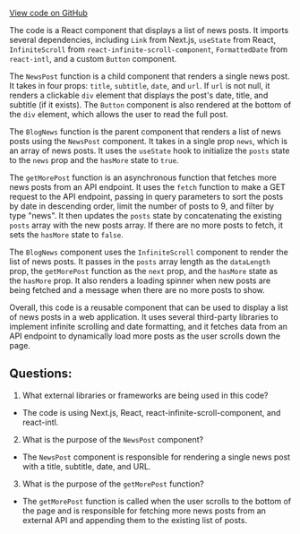 [View code on GitHub](https://github.com/ergoplatform/ergoweb/components/blog/BlogNews.tsx)

The code is a React component that displays a list of news posts. It imports several dependencies, including `Link` from Next.js, `useState` from React, `InfiniteScroll` from `react-infinite-scroll-component`, `FormattedDate` from `react-intl`, and a custom `Button` component. 

The `NewsPost` function is a child component that renders a single news post. It takes in four props: `title`, `subtitle`, `date`, and `url`. If `url` is not null, it renders a clickable `div` element that displays the post's date, title, and subtitle (if it exists). The `Button` component is also rendered at the bottom of the `div` element, which allows the user to read the full post. 

The `BlogNews` function is the parent component that renders a list of news posts using the `NewsPost` component. It takes in a single prop `news`, which is an array of news posts. It uses the `useState` hook to initialize the `posts` state to the `news` prop and the `hasMore` state to `true`. 

The `getMorePost` function is an asynchronous function that fetches more news posts from an API endpoint. It uses the `fetch` function to make a GET request to the API endpoint, passing in query parameters to sort the posts by date in descending order, limit the number of posts to 9, and filter by type "news". It then updates the `posts` state by concatenating the existing `posts` array with the new posts array. If there are no more posts to fetch, it sets the `hasMore` state to `false`. 

The `BlogNews` component uses the `InfiniteScroll` component to render the list of news posts. It passes in the `posts` array length as the `dataLength` prop, the `getMorePost` function as the `next` prop, and the `hasMore` state as the `hasMore` prop. It also renders a loading spinner when new posts are being fetched and a message when there are no more posts to show. 

Overall, this code is a reusable component that can be used to display a list of news posts in a web application. It uses several third-party libraries to implement infinite scrolling and date formatting, and it fetches data from an API endpoint to dynamically load more posts as the user scrolls down the page.
## Questions: 
 1. What external libraries or frameworks are being used in this code?
- The code is using Next.js, React, react-infinite-scroll-component, and react-intl.

2. What is the purpose of the `NewsPost` component?
- The `NewsPost` component is responsible for rendering a single news post with a title, subtitle, date, and URL.

3. What is the purpose of the `getMorePost` function?
- The `getMorePost` function is called when the user scrolls to the bottom of the page and is responsible for fetching more news posts from an external API and appending them to the existing list of posts.